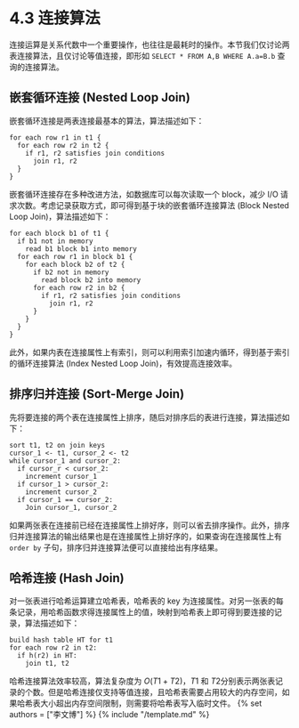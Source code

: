 # 4.3 连接算法

连接运算是关系代数中一个重要操作，也往往是最耗时的操作。本节我们仅讨论两表连接算法，且仅讨论等值连接，即形如 `SELECT * FROM A,B WHERE A.a=B.b` 查询的连接算法。

## 嵌套循环连接 (Nested Loop Join)

嵌套循环连接是两表连接最基本的算法，算法描述如下：

```
for each row r1 in t1 {
  for each row r2 in t2 {
    if r1, r2 satisfies join conditions
      join r1, r2
  }
}
```

嵌套循环连接存在多种改进方法，如数据库可以每次读取一个 block，减少 I/O 请求次数。考虑记录获取方式，即可得到基于块的嵌套循环连接算法 (Block Nested Loop Join)，算法描述如下：

```
for each block b1 of t1 {
  if b1 not in memory
    read b1 block b1 into memory
  for each row r1 in block b1 {
    for each block b2 of t2 {
      if b2 not in memory
        read block b2 into memory
      for each row r2 in b2 {
        if r1, r2 satisfies join conditions
          join r1, r2
      }
    }
  }
}
```

此外，如果内表在连接属性上有索引，则可以利用索引加速内循环，得到基于索引的循环连接算法 (Index Nested Loop Join)，有效提高连接效率。

## 排序归并连接 (Sort-Merge Join)

先将要连接的两个表在连接属性上排序，随后对排序后的表进行连接，算法描述如下：

```
sort t1, t2 on join keys
cursor_1 <- t1, cursor_2 <- t2
while cursor_1 and cursor_2:
  if cursor_r < cursor_2:
    increment cursor_1
  if cursor_1 > cursor_2:
    increment cursor_2
  if cursor_1 == cursor_2:
    Join cursor_1, cursor_2
```

如果两张表在连接前已经在连接属性上排好序，则可以省去排序操作。此外，排序归并连接算法的输出结果也是在连接属性上排好序的，如果查询在连接属性上有 `order by` 子句，排序归并连接算法便可以直接给出有序结果。

## 哈希连接 (Hash Join)

对一张表进行哈希运算建立哈希表，哈希表的 key 为连接属性。对另一张表的每条记录，用哈希函数求得连接属性上的值，映射到哈希表上即可得到要连接的记录，算法描述如下：

```
build hash table HT for t1
for each row r2 in t2:
  if h(r2) in HT:
    join t1, t2
```

哈希连接算法效率较高，算法复杂度为 $O(T1+T2)$​，$T1$​ 和 $T2$​ 分别表示两张表记录的个数。但是哈希连接仅支持等值连接，且哈希表需要占用较大的内存空间，如果哈希表大小超出内存空间限制，则需要将哈希表写入临时文件。
{% set authors = ["李文博"] %}
{% include "/template.md" %}
